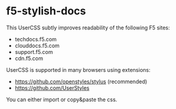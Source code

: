 # f5-stylish-docs

This UserCSS subtly improves readability of the following F5 sites:
  - techdocs.f5.com
  - clouddocs.f5.com
  - support.f5.com
  - cdn.f5.com

UserCSS is supported in many browsers using extensions:
  - https://github.com/openstyles/stylus (recommended)
  - https://github.com/UserStyles

You can either import or copy&paste the css.
